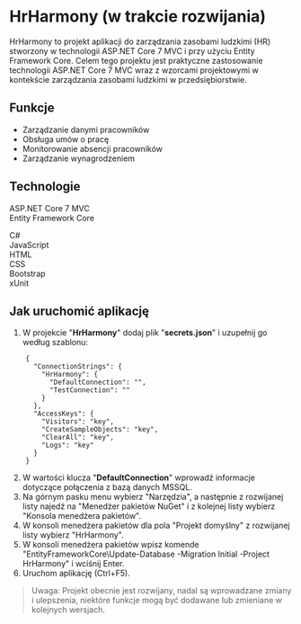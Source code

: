 # HrHarmony (w trakcie rozwijania)

HrHarmony to projekt aplikacji do zarządzania zasobami ludzkimi (HR) stworzony w technologii ASP.NET Core 7 MVC i przy użyciu Entity Framework Core. 
Celem tego projektu jest praktyczne zastosowanie technologii ASP.NET Core 7 MVC wraz z wzorcami projektowymi w kontekście zarządzania zasobami ludzkimi w przedsiębiorstwie.  
  
  
## Funkcje

- Zarządzanie danymi pracowników  
- Obsługa umów o pracę  
- Monitorowanie absencji pracowników  
- Zarządzanie wynagrodzeniem  

## Technologie

ASP.NET Core 7 MVC  
Entity Framework Core  

C#  
JavaScript  
HTML  
CSS  
Bootstrap  
xUnit  

## Jak uruchomić aplikację

1. W projekcie "**HrHarmony**" dodaj plik "**secrets.json**" i uzupełnij go według szablonu:  
```  
	{
	  "ConnectionStrings": {
	    "HrHarmony": {
	      "DefaultConnection": "",
	      "TestConnection": ""
	    }
	  },
	  "AccessKeys": {
	    "Visitors": "key",
	    "CreateSampleObjects": "key",
	    "ClearAll": "key",
	    "Logs": "key"
	  }
	}
```  
2. W wartości klucza "**DefaultConnection**" wprowadź informacje dotyczące połączenia z bazą danych MSSQL.
3. Na górnym pasku menu wybierz "Narzędzia", a następnie z rozwijanej listy najedź na "Menedżer pakietów NuGet" i z kolejnej listy wybierz "Konsola menedżera pakietów".  
4. W konsoli menedżera pakietów dla pola "Projekt domyślny" z rozwijanej listy wybierz "HrHarmony".  
5. W konsoli menedżera pakietów wpisz komende "EntityFrameworkCore\Update-Database -Migration Initial -Project HrHarmony" i wciśnij Enter.  
6. Uruchom aplikację (Ctrl+F5).  
  
  
  
> Uwaga: Projekt obecnie jest rozwijany, nadal są wprowadzane zmiany i ulepszenia, niektóre funkcje mogą być dodawane lub zmieniane w kolejnych wersjach.
